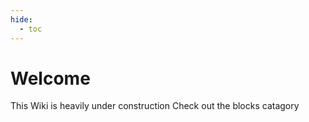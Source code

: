 ```yaml
---
hide:
  - toc
---
```

  
# Welcome

This Wiki is heavily under construction
Check out the blocks catagory

